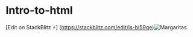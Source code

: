 # Intro-to-html

[Edit on StackBlitz ⚡️]
(https://stackblitz.com/edit/js-bi59qe)![Margaritas](https://user-images.githubusercontent.com/52866856/218649252-f1176070-a2f2-4d13-bf26-972388ce7ca9.jpeg)
